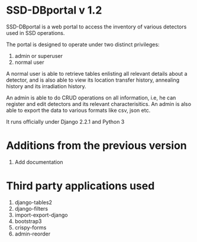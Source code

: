 # SSD-DBportal v 1.2

SSD-DBportal is a web portal to access the inventory of various detectors used in SSD operations.

The portal is designed to operate under two distinct privileges:
1. admin or superuser
2. normal user

A normal user is able to retrieve tables enlisting all relevant details about a detector, and is also able to view its location transfer history, annealing history and its irradiation history.

An admin is able to do CRUD operations on all information, i.e, he can register and edit detectors and its relevant characterisitics. An admin is also able to export the data to various formats like csv, json etc. 

It runs officially under Django 2.2.1 and Python 3

# Additions from the previous version

1. Add documentation

# Third party applications used

1. django-tables2
2. django-filters
3. import-export-django
4. bootstrap3
5. crispy-forms
6. admin-reorder
